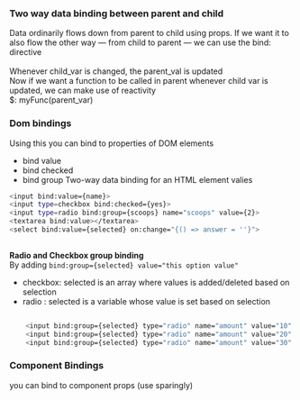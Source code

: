 ### Two way data binding between parent and child
Data ordinarily flows down from parent to child using props. If we want it to also flow the other way — from child to parent — we can use the bind: directive   
<FilterButton bind:child_var={parent_var} />  
Whenever child_var is changed, the parent_val is updated   
Now if we want a function to be called in parent whenever child var is updated, we can make use of reactivity  
$: myFunc(parent_var)

### Dom bindings 

Using this you can bind to properties of DOM elements
- bind value
- bind checked
- bind group
Two-way data binding for an HTML element valies

```bash
<input bind:value={name}>  
<input type=checkbox bind:checked={yes}>    
<input type=radio bind:group={scoops} name="scoops" value={2}>  
<textarea bind:value></textarea>  
<select bind:value={selected} on:change="{() => answer = ''}">  
  
```

**Radio and Checkbox group binding**  
By adding  `bind:group={selected} value="this option value"`  
- checkbox: selected is an array where values is added/deleted based on selection  
- radio : selected is a variable whose value is set based on selection  

```bash

	<input bind:group={selected} type="radio" name="amount" value="10" /> 10
	<input bind:group={selected} type="radio" name="amount" value="20" /> 20
	<input bind:group={selected} type="radio" name="amount" value="30" /> 30

```

### Component Bindings
you can bind to component props (use sparingly)  




